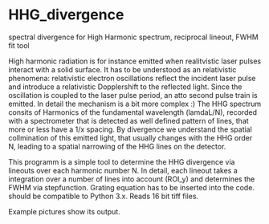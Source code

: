 # HHG_divergence
spectral divergence for High Harmonic spectrum, reciprocal lineout, FWHM fit tool

High harmonic radiation is for instance emitted when realitvistic laser pulses interact with a solid surface. 
It has to be understood as an relativistic phenomena: relativistic electron oscillations reflect the incident 
laser pulse and introduce a relativistic Dopplershift to the reflected light. Since the oscillation is coupled
to the laser pulse period, an atto second pulse train is emitted. In detail the mechanism is a bit more complex :)
The HHG spectrum consits of Harmonics of the fundamental wavelength (lamdaL/N), recorded with a spectrometer
that is detected as well defined pattern of lines, that more or less have a 1/x spacing. 
By divergence we understand the spatial collmination of this emitted light, that usually changes with the HHG
order N, leading to a spatial narrowing of the HHG lines on the detector. 

This programm is a simple tool to determine the HHG divergence via lineouts over each harmonic number N. 
In detail, each lineout takes a integration over a number of lines into account (ROI_y) and determines 
the FWHM via stepfunction. Grating equation has to be inserted into the code. 
should be compatible to Python 3.x. Reads 16 bit tiff files.

Example pictures show its output.
